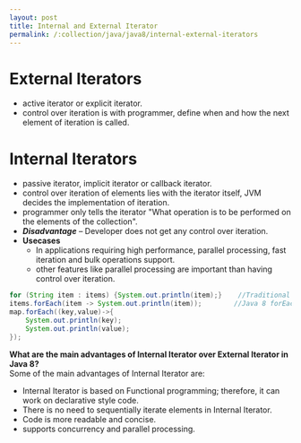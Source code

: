 ```yaml
---
layout: post
title: Internal and External Iterator
permalink: /:collection/java/java8/internal-external-iterators
---
```



# External Iterators
* active iterator or explicit iterator. 
* control over iteration is with programmer, define when and how the next element of iteration is called.

# Internal Iterators
* passive iterator, implicit iterator or callback iterator.
* control over iteration of elements lies with the iterator itself, JVM decides the implementation of iteration.
* programmer only tells the iterator "What operation is to be performed on the elements of the collection".
* ***Disadvantage*** – Developer does not get any control over iteration.
* **Usecases**
	- In applications requiring high performance, parallel processing, fast iteration and bulk operations support.
	- other features like parallel processing are important than having control over iteration.

```java
for (String item : items) {System.out.println(item);}    //Traditional java for-each iterator which is an External Iterator.
items.forEach(item -> System.out.println(item));        //Java 8 forEach iterator which is an Internal Iterator.
map.forEach((key,value)->{
	System.out.println(key);
	System.out.println(value);
});
```

**What are the main advantages of Internal Iterator over External Iterator in Java 8?**  
Some of the main advantages of Internal Iterator are:
* Internal Iterator is based on Functional programming; therefore, it can work on declarative style code.
* There is no need to sequentially iterate elements in Internal Iterator.
* Code is more readable and concise.
* supports concurrency and parallel processing.
